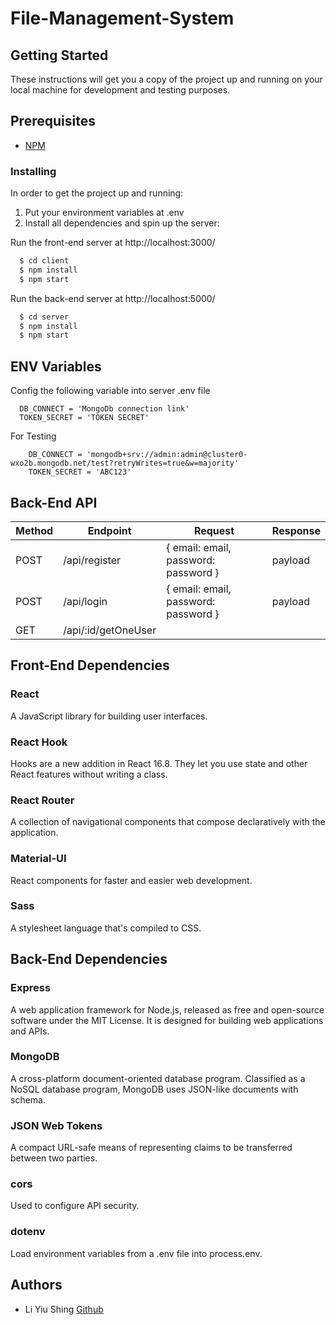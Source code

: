 # File-Management-System

## Getting Started
These instructions will get you a copy of the project up and running on your local machine for development and testing purposes.

## Prerequisites
* [NPM](https://www.npmjs.com/get-npm)

### Installing
In order to get the project up and running:

1. Put your environment variables at .env
2. Install all dependencies and spin up the server: 
  
Run the front-end server at http://localhost:3000/
  ``` javascript
    $ cd client
    $ npm install 
    $ npm start
  ```

Run the back-end server at http://localhost:5000/
  ``` javascript
    $ cd server
    $ npm install 
    $ npm start
  ```

## ENV Variables
Config the following variable into server .env file
  ```
    DB_CONNECT = 'MongoDb connection link'
    TOKEN_SECRET = 'TOKEN SECRET'
  ```

For Testing
```
    DB_CONNECT = 'mongodb+srv://admin:admin@cluster0-wxo2b.mongodb.net/test?retryWrites=true&w=majority'
    TOKEN_SECRET = 'ABC123'
```


## Back-End API
| Method | Endpoint | Request | Response |
| ------ | ------ | ----- | ------- |
| POST   | /api/register | { email: email, password: password } | payload |
| POST   | /api/login | { email: email, password: password }| payload |
| GET   | /api/:id/getOneUser | | |


## Front-End Dependencies

### React
A JavaScript library for building user interfaces.

### React Hook
Hooks are a new addition in React 16.8. They let you use state and other React features without writing a class.

### React Router
A collection of navigational components that compose declaratively with the application.

### Material-UI
React components for faster and easier web development.

### Sass
A stylesheet language that's compiled to CSS.

## Back-End Dependencies

### Express
A web application framework for Node.js, released as free and open-source software under the MIT License. It is designed for building web applications and APIs.

### MongoDB
A cross-platform document-oriented database program. Classified as a NoSQL database program, MongoDB uses JSON-like documents with schema.

### JSON Web Tokens
A compact URL-safe means of representing claims to be transferred between two parties. 

### cors
Used to configure API security.

### dotenv
Load environment variables from a .env file into process.env.

## Authors
* Li Yiu Shing [Github](https://github.com/LiYiuShing)